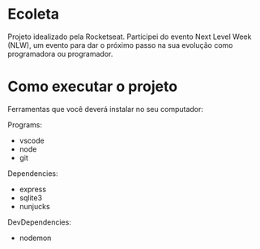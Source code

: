 # Ecoleta
Projeto idealizado pela Rocketseat.
Participei do evento Next Level Week (NLW), um evento para dar o próximo passo na sua evolução como programadora ou programador.

# Como executar o projeto
Ferramentas que você deverá instalar no seu computador:

Programs:
- vscode
- node
- git

Dependencies:
- express
- sqlite3
- nunjucks

DevDependencies:
- nodemon
